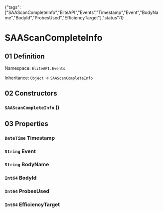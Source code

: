 {"tags":["SAAScanCompleteInfo","EliteAPI","Events","Timestamp","Event","BodyName","BodyId","ProbesUsed","EfficiencyTarget"],"status":1}

# SAAScanCompleteInfo

## 01 Definition

Namespace: `EliteAPI.Events`

Inheritance: `Object` → `SAAScanCompleteInfo`

## 02 Constructors

### `SAAScanCompleteInfo` ()

## 03 Properties

### `DateTime` Timestamp

### `String` Event

### `String` BodyName

### `Int64` BodyId

### `Int64` ProbesUsed

### `Int64` EfficiencyTarget

